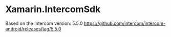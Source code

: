 # Xamarin.IntercomSdk

Based on the Intercom version: 5.5.0
https://github.com/intercom/intercom-android/releases/tag/5.5.0

